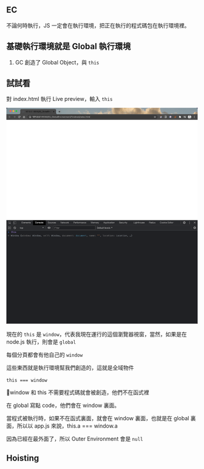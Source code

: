## EC

不論何時執行，JS 一定會在執行環境，把正在執行的程式碼包在執行環境裡。

## 基礎執行環境就是 Global 執行環境

1. GC 創造了 Global Object，與 `this`

## 試試看

對 index.html 執行 Live preview，輸入 `this`

![01](../../static/images/01.png)

現在的 `this` 是 `window`，代表我現在運行的這個瀏覽器視窗，當然，如果是在 node.js 執行，則會是 `global`

每個分頁都會有他自己的 `window`

這些東西就是執行環境幫我們創造的，這就是全域物件

`this === window`

window 和 this 不需要程式碼就會被創造，他們不在函式裡

在 global 寫點 code，他們會在 window 裏面。

當程式被執行時，如果不在函式裏面，就會在 window 裏面，也就是在 global 裏面，所以以 app.js 來說，this.a === window.a

因為已經在最外面了，所以 Outer Environment 會是 `null`

## Hoisting

